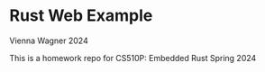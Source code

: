 # Rust Web Example
Vienna Wagner 2024

This is a homework repo for CS510P: Embedded Rust Spring 2024